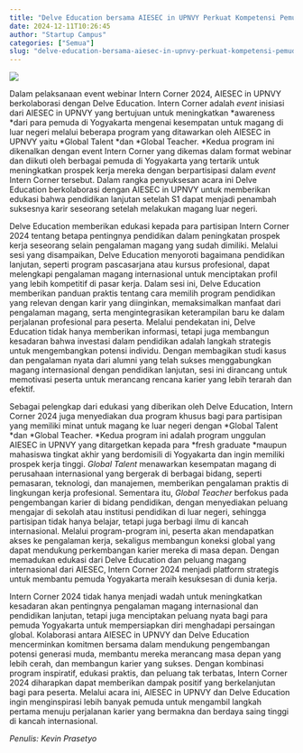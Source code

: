 ```yaml
---
title: "Delve Education bersama AIESEC in UPNVY Perkuat Kompetensi Pemuda Melalui Intern Corner 2024"
date: 2024-12-11T10:26:45
author: "Startup Campus"
categories: ["Semua"]
slug: "delve-education-bersama-aiesec-in-upnvy-perkuat-kompetensi-pemuda-melalui-intern-corner-2024"
---
```


![](https://www.startupcampus.id/blog/wp-content/uploads/2024/12/intern-corner_11zon-1024x666.jpg)

Dalam pelaksanaan event webinar Intern Corner 2024, AIESEC in UPNVY berkolaborasi dengan Delve Education. Intern Corner adalah *event* inisiasi dari AIESEC in UPNVY yang bertujuan untuk meningkatkan *awareness *dari para pemuda di Yogyakarta mengenai kesempatan untuk magang di luar negeri melalui beberapa program yang ditawarkan oleh AIESEC in UPNVY yaitu *Global Talent *dan *Global Teacher. *Kedua program ini dikenalkan dengan event Intern Corner yang dikemas dalam format webinar dan diikuti oleh berbagai pemuda di Yogyakarta yang tertarik untuk meningkatkan prospek kerja mereka dengan berpartisipasi dalam *event* Intern Corner tersebut. Dalam rangka penyuksesan acara ini Delve Education berkolaborasi dengan AIESEC in UPNVY untuk memberikan edukasi bahwa pendidikan lanjutan setelah S1 dapat menjadi penambah suksesnya karir seseorang setelah melakukan magang luar negeri. 

Delve Education memberikan edukasi kepada para partisipan Intern Corner 2024 tentang betapa pentingnya pendidikan dalam peningkatan prospek kerja seseorang selain pengalaman magang yang sudah dimiliki. Melalui sesi yang disampaikan, Delve Education menyoroti bagaimana pendidikan lanjutan, seperti program pascasarjana atau kursus profesional, dapat melengkapi pengalaman magang internasional untuk menciptakan profil yang lebih kompetitif di pasar kerja. Dalam sesi ini, Delve Education memberikan panduan praktis tentang cara memilih program pendidikan yang relevan dengan karir yang diinginkan, memaksimalkan manfaat dari pengalaman magang, serta mengintegrasikan keterampilan baru ke dalam perjalanan profesional para peserta. Melalui pendekatan ini, Delve Education tidak hanya memberikan informasi, tetapi juga membangun kesadaran bahwa investasi dalam pendidikan adalah langkah strategis untuk mengembangkan potensi individu. Dengan membagikan studi kasus dan pengalaman nyata dari alumni yang telah sukses menggabungkan magang internasional dengan pendidikan lanjutan, sesi ini dirancang untuk memotivasi peserta untuk merancang rencana karier yang lebih terarah dan efektif. 

Sebagai pelengkap dari edukasi yang diberikan oleh Delve Education, Intern Corner 2024 juga menyediakan dua program khusus bagi para partisipan yang memiliki minat untuk magang ke luar negeri dengan *Global Talent *dan *Global Teacher. *Kedua program ini adalah program unggulan AIESEC in UPNVY yang ditargetkan kepada para *fresh graduate *maupun mahasiswa tingkat akhir yang berdomisili di Yogyakarta dan ingin memiliki prospek kerja tinggi. *Global Talent* menawarkan kesempatan magang di perusahaan internasional yang bergerak di berbagai bidang, seperti pemasaran, teknologi, dan manajemen, memberikan pengalaman praktis di lingkungan kerja profesional. Sementara itu, *Global Teacher* berfokus pada pengembangan karier di bidang pendidikan, dengan menyediakan peluang mengajar di sekolah atau institusi pendidikan di luar negeri, sehingga partisipan tidak hanya belajar, tetapi juga berbagi ilmu di kancah internasional. Melalui program-program ini, peserta akan mendapatkan akses ke pengalaman kerja, sekaligus membangun koneksi global yang dapat mendukung perkembangan karier mereka di masa depan. Dengan memadukan edukasi dari Delve Education dan peluang magang internasional dari AIESEC, Intern Corner 2024 menjadi platform strategis untuk membantu pemuda Yogyakarta meraih kesuksesan di dunia kerja.

Intern Corner 2024 tidak hanya menjadi wadah untuk meningkatkan kesadaran akan pentingnya pengalaman magang internasional dan pendidikan lanjutan, tetapi juga menciptakan peluang nyata bagi para pemuda Yogyakarta untuk mempersiapkan diri menghadapi persaingan global. Kolaborasi antara AIESEC in UPNVY dan Delve Education mencerminkan komitmen bersama dalam mendukung pengembangan potensi generasi muda, membantu mereka merancang masa depan yang lebih cerah, dan membangun karier yang sukses. Dengan kombinasi program inspiratif, edukasi praktis, dan peluang tak terbatas, Intern Corner 2024 diharapkan dapat memberikan dampak positif yang berkelanjutan bagi para peserta. Melalui acara ini, AIESEC in UPNVY dan Delve Education ingin menginspirasi lebih banyak pemuda untuk mengambil langkah pertama menuju perjalanan karier yang bermakna dan berdaya saing tinggi di kancah internasional.

*Penulis: Kevin Prasetyo*
